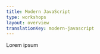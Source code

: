 ```yaml
---
title: Modern JavaScript
type: workshops
layout: overview
translationKey: modern-javascript
---
```


Lorem ipsum